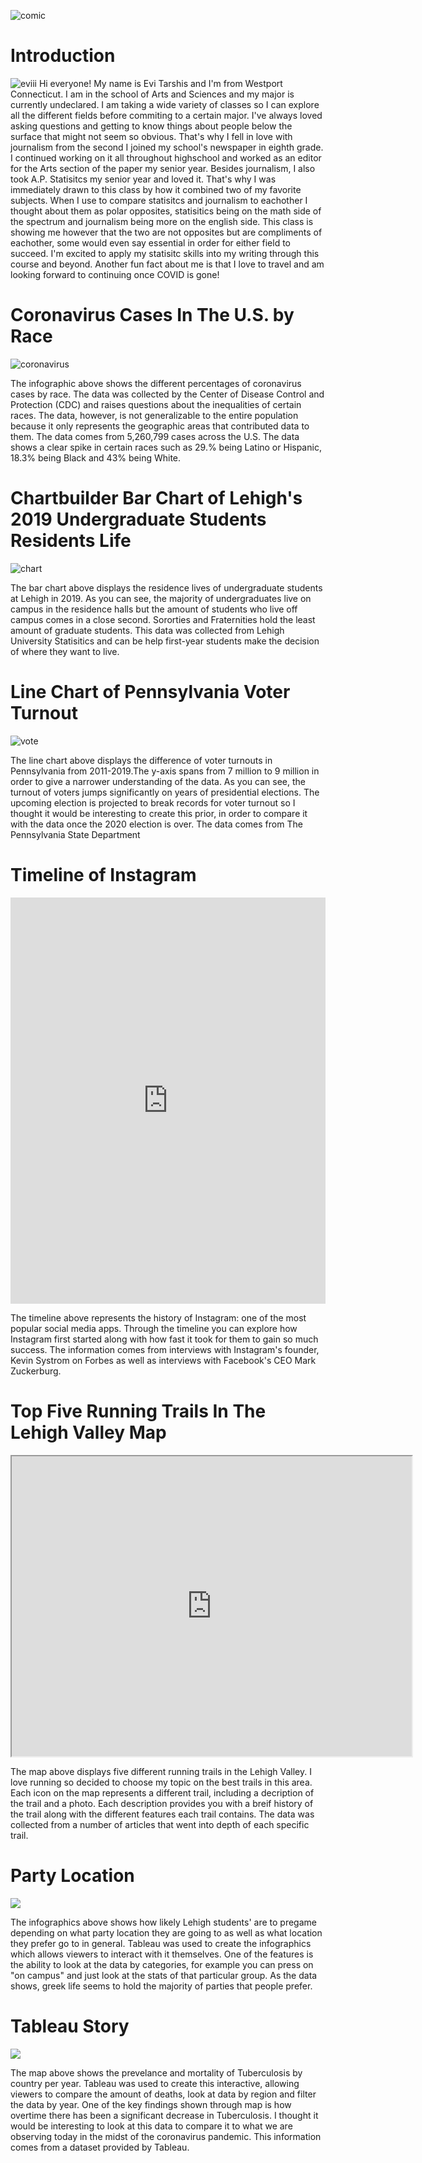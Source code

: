 ![comic](https://github.com/evitarshis/evitarshis.github.io/blob/master/comic.png?raw=true)

# Introduction

![eviii](https://github.com/evitarshis/evitarshis.github.io/blob/master/eviii.JPG?raw=true)
Hi everyone! My name is Evi Tarshis and I'm from Westport Connecticut. I am in the school of Arts and Sciences and my major is currently undeclared. I am taking a wide variety of classes so I can explore all the different fields before commiting to a certain major. 
I've always loved asking questions and getting to know things about people below the surface that might not seem so obvious. That's why I fell in love with journalism from the second I joined my school's newspaper in eighth grade. I continued working on it all throughout highschool and worked as an editor for the Arts section of the paper my senior year. 
Besides journalism, I also took A.P. Statisitcs my senior year and loved it. That's why I was immediately drawn to this class by how it combined two of my favorite subjects. When I use to compare statisitcs and journalism to eachother I thought about them as polar opposites, statisitics being on the math side of the spectrum and journalism being more on the english side. This class is showing me however that the two are not opposites but are compliments of eachother, some would even say essential in order for either field to succeed. I'm excited to apply my statisitc skills into my writing through this course and beyond.
Another fun fact about me is that I love to travel and am looking forward to continuing once COVID is gone! 


# Coronavirus Cases In The U.S. by Race

![coronavirus](https://github.com/evitarshis/evitarshis.github.io/blob/master/Coronavirus%20cases%20by%20race_ethnicity%20in%20the%20United%20States.png?raw=true]) 

The infographic above shows the different percentages of coronavirus cases by race. The data was collected by the Center of Disease Control and Protection (CDC) and raises questions about the inequalities of certain races. The data, however, is not generalizable to the entire population because it only represents the geographic areas that contributed data to them. The data comes from 5,260,799 cases across the U.S. The data shows a clear spike in certain races such as 29.% being Latino or Hispanic, 18.3% being Black and 43% being White. 


# Chartbuilder Bar Chart of Lehigh's 2019 Undergraduate Students Residents Life 

![chart](https://github.com/evitarshis/evitarshis.github.io/blob/master/chart.png?raw=true)

The bar chart above displays the residence lives of undergraduate students at Lehigh in 2019. As you can see, the majority of undergraduates live on campus in the residence halls but the amount of students who live off campus comes in a close second. Sororties and Fraternities hold the least amount of graduate students. This data was collected from Lehigh University Statisitics and can be help first-year students make the decision of where they want to live. 


# Line Chart of Pennsylvania Voter Turnout 

![vote](https://github.com/evitarshis/evitarshis.github.io/blob/master/Vote.png?raw=true)

The line chart above displays the difference of voter turnouts in Pennsylvania from 2011-2019.The y-axis spans from 7 million to 9 million in order to give a narrower understanding of the data. As you can see, the turnout of voters jumps significantly on years of presidential elections. The upcoming election is projected to break records for voter turnout so I thought it would be interesting to create this prior, in order to compare it with the data once the 2020 election is over. The data comes from The Pennsylvania State Department 


# Timeline of Instagram

<iframe src='https://cdn.knightlab.com/libs/timeline3/latest/embed/index.html?source=1qC63jzvXZgSZHCK_XdNkPYrPEfaKR8PqUVQqDhI60HM&font=Default&lang=en&initial_zoom=2&height=650' width='100%' height='650' webkitallowfullscreen mozallowfullscreen allowfullscreen frameborder='0'></iframe>

The timeline above represents the history of Instagram: one of the most popular social media apps. Through the timeline you can explore how Instagram first started along with how fast it took for them to gain so much success. The information comes from interviews with Instagram's founder, Kevin Systrom on Forbes as well as interviews with Facebook's CEO Mark Zuckerburg.


# Top Five Running Trails In The Lehigh Valley Map

<iframe src="https://www.google.com/maps/d/u/2/embed?mid=14kqscb2LT4hHrHBbKhamM40-G4V1dmn4" width="640" height="480"></iframe>

The map above displays five different running trails in the Lehigh Valley. I love running so decided to choose my topic on the best trails in this area. Each icon on the map represents a different trail, including a decription of the trail and a photo. Each description provides you with a breif history of the trail along with the different features each trail contains. The data was collected from a number of articles that went into depth of each specific trail. 


# Party Location 
<div class='tableauPlaceholder' id='viz1606008635277' style='position: relative'><noscript><a href='#'><img alt=' ' src='https:&#47;&#47;public.tableau.com&#47;static&#47;images&#47;Pa&#47;PartyData_16060086547340&#47;Dashboard1&#47;1_rss.png' style='border: none' /></a></noscript><object class='tableauViz' style='display:none;'><param name='host_url' value='https%3A%2F%2Fpublic.tableau.com%2F' /> <param name='embed_code_version' value='3' /> <param name='site_root' value='' /><param name='name' value='PartyData_16060086547340&#47;Dashboard1' /><param name='tabs' value='no' /><param name='toolbar' value='yes' /><param name='static_image' value='https:&#47;&#47;public.tableau.com&#47;static&#47;images&#47;Pa&#47;PartyData_16060086547340&#47;Dashboard1&#47;1.png' /> <param name='animate_transition' value='yes' /><param name='display_static_image' value='yes' /><param name='display_spinner' value='yes' /><param name='display_overlay' value='yes' /><param name='display_count' value='yes' /><param name='language' value='en' /><param name='filter' value='publish=yes' /></object></div> <script type='text/javascript'> var divElement = document.getElementById('viz1606008635277'); var vizElement = divElement.getElementsByTagName('object')[0]; if ( divElement.offsetWidth > 800 ) { vizElement.style.width='100%';vizElement.style.height=(divElement.offsetWidth*0.75)+'px';} else if ( divElement.offsetWidth > 500 ) { vizElement.style.width='100%';vizElement.style.height=(divElement.offsetWidth*0.75)+'px';} else { vizElement.style.width='100%';vizElement.style.height='877px';} var scriptElement = document.createElement('script'); scriptElement.src = 'https://public.tableau.com/javascripts/api/viz_v1.js';                    vizElement.parentNode.insertBefore(scriptElement, vizElement); </script>

The infographics above shows how likely Lehigh students' are to pregame depending on what party location they are going to as well as what location they prefer go to in general. Tableau was used to create the infographics which allows viewers to interact with it themselves. One of the features is the ability to look at the data by categories, for example you can press on "on campus" and just look at the stats of that particular group. As the data shows, greek life seems to hold the majority of parties that people prefer. 


# Tableau Story
<div class='tableauPlaceholder' id='viz1606785814076' style='position: relative'><noscript><a href='#'><img alt=' ' src='https:&#47;&#47;public.tableau.com&#47;static&#47;images&#47;F6&#47;F63YZSRS5&#47;1_rss.png' style='border: none' /></a></noscript><object class='tableauViz'  style='display:none;'><param name='host_url' value='https%3A%2F%2Fpublic.tableau.com%2F' /> <param name='embed_code_version' value='3' /> <param name='path' value='shared&#47;F63YZSRS5' /> <param name='toolbar' value='yes' /><param name='static_image' value='https:&#47;&#47;public.tableau.com&#47;static&#47;images&#47;F6&#47;F63YZSRS5&#47;1.png' /> <param name='animate_transition' value='yes' /><param name='display_static_image' value='yes' /><param name='display_spinner' value='yes' /><param name='display_overlay' value='yes' /><param name='display_count' value='yes' /><param name='language' value='en' /><param name='filter' value='publish=yes' /></object></div> <script type='text/javascript'> var divElement = document.getElementById('viz1606785814076'); var vizElement = divElement.getElementsByTagName('object')[0]; vizElement.style.width='1016px';vizElement.style.height='991px'; var scriptElement = document.createElement('script'); scriptElement.src = 'https://public.tableau.com/javascripts/api/viz_v1.js'; vizElement.parentNode.insertBefore(scriptElement, vizElement); </script>

The map above shows the prevelance and mortality of Tuberculosis by country per year. Tableau was used to create this interactive, allowing viewers to compare the amount of deaths, look at data by region and filter the data by year. One of the key findings shown through map is how overtime there has been a significant decrease in Tuberculosis. I thought it would be interesting to look at this data to compare it to what we are observing today in the midst of the coronavirus pandemic. This information comes from a dataset provided by Tableau. 
